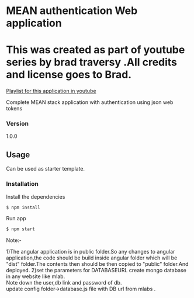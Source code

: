 # MEAN authentication Web application

# This was created as part of youtube series by brad traversy .All credits and license goes to Brad.
<a href="https://www.youtube.com/playlist?list=PLillGF-RfqbZMNtaOXJQiDebNXjVapWPZ">Playlist for this application in youtube</a>

Complete MEAN stack application with authentication using json web tokens

### Version
1.0.0

## Usage
Can be used as starter template.

### Installation

Install the dependencies

```sh
$ npm install
```
Run app

```sh
$ npm start
```
Note:-

1)The angular application is in public folder.So any changes to angular application,the code should be build inside angular folder which will be  "dist" folder.The contents then should be then copied to "public" folder.And deployed.
2)set the parameters for DATABASEURL
create mongo database in any website like mlab.<br>Note down the user,db link and password of db.<br>
update config folder->database.js file with DB url from mlabs .

